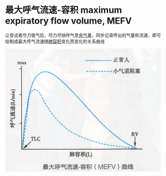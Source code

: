 # 最大呼气流速-容积 maximum expiratory flow volume, MEFV

让受试者尽力吸气后，尽力尽快呼气至[余气量](余气量.md)，同步记录呼出的气量和流速，即可绘制成最大呼气流速随[肺容积](肺容积.md)变化而变化的关系曲线

<img alt='最大呼气流速-容积曲线' src='最大呼气流速-容积曲线.png' align='middle' width="%100" height="%100">
